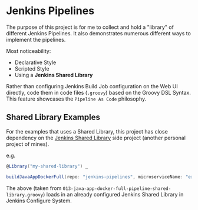 # Jenkins Pipelines

The purpose of this project is for me to collect and hold a "library" of different Jenkins Pipelines. It also demonstrates numerous different ways to implement the
pipelines.

Most noticeability:

- Declarative Style
- Scripted Style
- Using a __Jenkins Shared Library__

Rather than configuring Jenkins Build Job configuration on the Web UI directly, code them in code files (`.groovy`) based on the Groovy DSL Syntax. This feature 
showcases the `Pipeline As Code` philosophy.

## Shared Library Examples

For the examples that uses a Shared Library, this project has close dependency on the [Jenkins Shared Library](https://github.com/colinbut/jenkins-shared-library.git) side project (another personal project of mines).

e.g.

```groovy
@Library("my-shared-library") _

buildJavaAppDockerFull(repo: "jenkins-pipelines", microserviceName: "example-app")
``` 

The above (taken from `013-java-app-docker-full-pipeline-shared-library.groovy`) loads in an already configured Jenkins Shared Library
in Jenkins Configure System.

